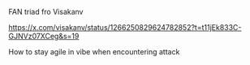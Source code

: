FAN triad fro Visakanv

https://x.com/visakanv/status/1266250829624782852?t=t11jEk833C-GJNVz07XCeg&s=19

How to stay agile in vibe when encountering attack
